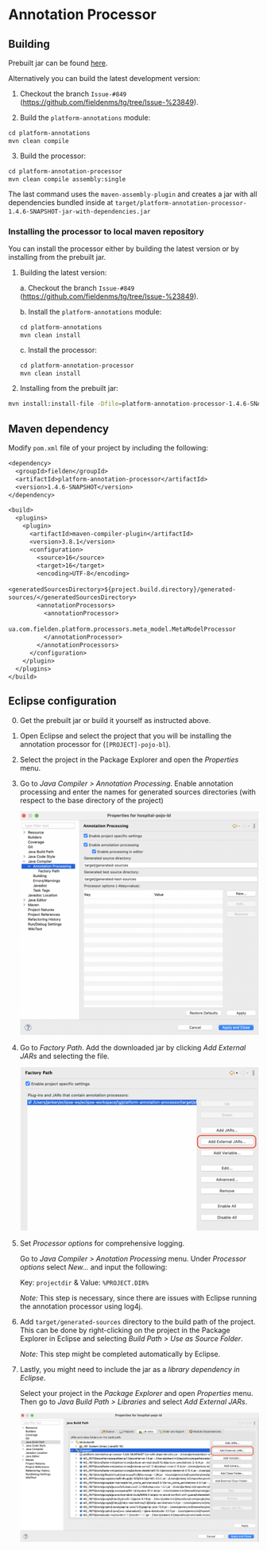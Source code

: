 # Annotation Processor

## Building
Prebuilt jar can be found [here](https://github.com/homedirectory/semantic-analysis/blob/master/processor/platform-annotation-processor-1.4.6-SNAPSHOT-jar-with-dependencies.jar).

Alternatively you can build the latest development version:

1. Checkout the branch `Issue-#849` (https://github.com/fieldenms/tg/tree/Issue-%23849).

2. Build the `platform-annotations` module:
```
cd platform-annotations
mvn clean compile
```

3. Build the processor:
```
cd platform-annotation-processor
mvn clean compile assembly:single
```

The last command uses the `maven-assembly-plugin` and creates a jar with all dependencies bundled inside at `target/platform-annotation-processor-1.4.6-SNAPSHOT-jar-with-dependencies.jar`

### Installing the processor to local maven repository
You can install the processor either by building the latest version or by installing from the prebuilt jar.

1. Building the latest version:

    a. Checkout the branch `Issue-#849` (https://github.com/fieldenms/tg/tree/Issue-%23849).

    b. Install the `platform-annotations` module:
    ```
    cd platform-annotations
    mvn clean install
    ```

    c. Install the processor:
    ```
    cd platform-annotation-processor
    mvn clean install
    ```

2. Installing from the prebuilt jar:

```bash
mvn install:install-file -Dfile=platform-annotation-processor-1.4.6-SNAPSHOT-jar-with-dependencies.jar -DgroupId=fielden -DartifactId=platform-annotation-processor -Dversion=1.4.6-SNAPSHOT -Dpackaging=jar
```

## Maven dependency
Modify `pom.xml` file of your project by including the following:
```
<dependency>
  <groupId>fielden</groupId>
  <artifactId>platform-annotation-processor</artifactId>
  <version>1.4.6-SNAPSHOT</version>
</dependency>
```

```
<build>
  <plugins>
    <plugin>
      <artifactId>maven-compiler-plugin</artifactId>
      <version>3.8.1</version>
      <configuration>
        <source>16</source>
        <target>16</target>
        <encoding>UTF-8</encoding>
        <generatedSourcesDirectory>${project.build.directory}/generated-sources/</generatedSourcesDirectory>
        <annotationProcessors>
          <annotationProcessor>
            ua.com.fielden.platform.processors.meta_model.MetaModelProcessor
          </annotationProcessor>
        </annotationProcessors>
      </configuration>
    </plugin>
  </plugins>
</build>
```


## Eclipse configuration
0. Get the prebuilt jar or build it yourself as instructed above.

1. Open Eclipse and select the project that you will be installing the annotation processor for (`[PROJECT]-pojo-bl`).

2. Select the project in the Package Explorer and open the *Properties* menu.

3. Go to *Java Compiler > Annotation Processing*. Enable annotation processing and enter the names for generated sources directories (with respect to the base directory of the project)

    ![annotation-processing](project-properties.png)

4. Go to *Factory Path*. Add the downloaded jar by clicking *Add External JARs* and selecting the file.

    ![factory-path](factory-path.png)

5. Set *Processor options* for comprehensive logging.

    Go to *Java Compiler > Anotation Processing* menu. Under *Processor options* select *New...* and input the following:
  
    Key: `projectdir` & Value: `%PROJECT.DIR%`
    
    *Note:* This step is necessary, since there are issues with Eclipse running the annotation processor using log4j. 

6. Add `target/generated-sources` directory to the build path of the project. This can be done by right-clicking on the project in the Package Explorer in Eclipse and selecting *Build Path > Use as Source Folder*.

    *Note:* This step might be completed automatically by Eclipse.

7. Lastly, you might need to include the jar as a *library dependency in Eclipse*.

    Select your project in the *Package Explorer* and open *Properties* menu. Then go to *Java Build Path > Libraries* and select *Add External JARs*.

    ![libraries](libraries.png)


